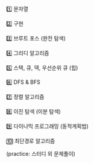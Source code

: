 
1️⃣ 문자열

2️⃣ 구현

3️⃣ 브루트 포스 (완전 탐색)

4️⃣ 그리디 알고리즘

5️⃣ 스택, 큐, 덱, 우선순위 큐 (힙)

6️⃣ DFS & BFS

7️⃣ 정렬 알고리즘

8️⃣ 이진 탐색 (이분 탐색)

9️⃣ 다이나믹 프로그래밍 (동적계획법)

🔟 최단경로 알고리즘

(practice: 스터디 외 문제풀이)
